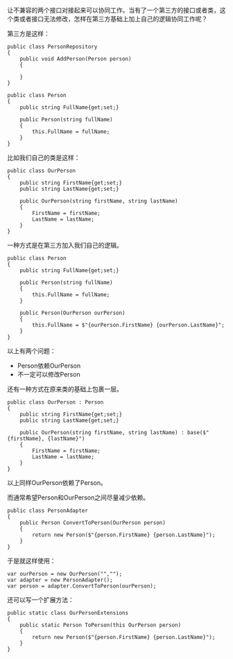 让不兼容的两个接口对接起来可以协同工作。当有了一个第三方的接口或者类，这个类或者接口无法修改，怎样在第三方基础上加上自己的逻辑协同工作呢？

第三方是这样：

```
public class PersonRepository
{
    public void AddPerson(Person person)
    {

    }
}

public class Person
{
    public string FullName{get;set;}

    public Person(string fullName)
    {
        this.FullName = fullName;
    }
}
```

比如我们自己的类是这样：
```
public class OurPerson
{
    public string FirstName{get;set;}
    public string LastName{get;set;}

    public OurPerson(string firstName, string lastName)
    {
        FirstName = firstName;
        LastName = lastName;
    }
}
```
一种方式是在第三方加入我们自己的逻辑。
```
public class Person
{
    public string FullName{get;set;}

    public Person(string fullName)
    {
        this.FullName = fullName;
    }

    public Person(OurPerson ourPerson)
    {
        this.FullName = $"{ourPerson.FirstName} {ourPerson.LastName}";
    }
}
```

以上有两个问题：

- Person依赖OurPerson
- 不一定可以修改Person

还有一种方式在原来类的基础上包裹一层。
```
public class OurPerson : Person
{
    public string FirstName{get;set;}
    public string LastName{get;set;}

    public OurPerson(string firstName, string lastName) : base($"{firstName}, {lastName}")
    {
        FirstName = firstName;
        LastName = lastName;
    }
}
```

以上同样OurPerson依赖了Person。

而通常希望Person和OurPerson之间尽量减少依赖。

```
public class PersonAdapter
{
    public Person ConvertToPerson(OurPerson person)
    {
        return new Person($"{person.FirstName} {person.LastName}");
    }
}
```

于是就这样使用：

```
var ourPerson = new OurPerson("","");
var adapter = new PersonAdapter();
var person = adapter.ConvertToPerson(ourPerson);
```

还可以写一个扩展方法：
```
public static class OurPersonExtensions
{
    public static Person ToPerson(this OurPerson person)
    {
        return new Person($"{person.FirstName} {person.LastName}");
    }
}
```